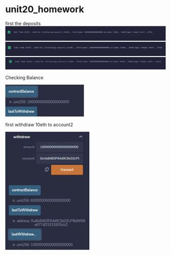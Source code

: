 # unit20_homework
first the deposits
![](images/deposit1.JPG)
![](images/deposit10.JPG)
![](images/deposit5.JPG)

Checking Balance


![](images/contractbalance1.JPG)

first withdraw 10eth to account2


![](images/firstwithdraw.JPG)
